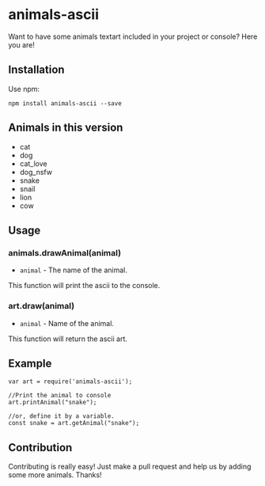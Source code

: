 # animals-ascii
Want to have some animals textart included in your project or console? Here you are!

## Installation
Use npm:
```
npm install animals-ascii --save
```

## Animals in this version
* cat
* dog
* cat_love
* dog_nsfw
* snake
* snail
* lion
* cow

## Usage

### animals.drawAnimal(animal)
* `animal` - The name of the animal.

This function will print the ascii to the console.

### art.draw(animal)
* `animal` - Name of the animal.

This function will return the ascii art.

## Example
```
var art = require('animals-ascii');

//Print the animal to console
art.printAnimal("snake");

//or, define it by a variable.
const snake = art.getAnimal("snake");
```

## Contribution
Contributing is really easy! Just make a pull request and help us by adding some more animals. Thanks!
